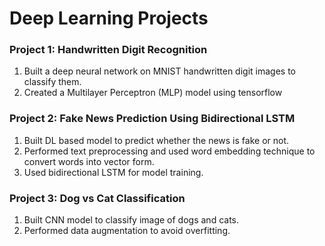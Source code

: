 # Deep Learning Projects

### Project 1: Handwritten Digit Recognition
1. Built a deep neural network on MNIST handwritten digit images to classify them.
2. Created a Multilayer Perceptron (MLP) model using tensorflow

### Project 2: Fake News Prediction Using Bidirectional LSTM
1. Built DL based model to predict whether the news is fake or not.
2. Performed text preprocessing and used word embedding technique to convert words into vector form.
3. Used bidirectional LSTM for model training.

### Project 3: Dog vs Cat Classification
1. Built CNN model to classify image of dogs and cats.
2. Performed data augmentation to avoid overfitting.
